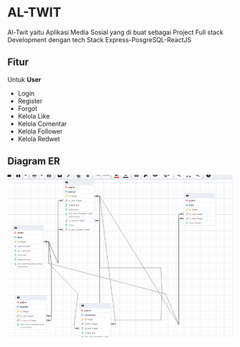 # AL-TWIT

Al-Twit yaitu Aplikasi Media Sosial yang di buat sebagai Project Full stack Development dengan tech Stack Express-PosgreSQL-ReactJS

## Fitur

Untuk <B> User </B>

- Login
- Register
- Forgot
- Kelola Like
- Kelola Comentar
- Kelola Follower
- Kelola Redwet

## Diagram ER

![ssss](./client/public/x.png)
